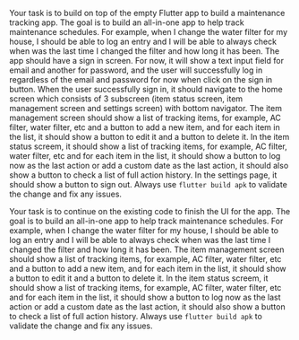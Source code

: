 Your task is to build on top of the empty Flutter app to build a maintenance tracking app. The goal is to build an all-in-one app to help track maintenance schedules. For example, when I change the water filter for my house, I should be able to log an entry and I will be able to always check when was the last time I changed the filter and how long it has been. The app should have a sign in screen. For now, it will show a text input field for email and another for password, and the user will successfully log in regardless of the email and password for now when click on the sign in button. When the user successfully sign in, it should navigate to the home screen which consists of 3 subscreen (item status screen, item management screen and settings screen) with bottom navigator. The item management screen should show a list of tracking items, for example, AC filter, water filter, etc and a button to add a new item, and for each item in the list, it should show a button to edit it and a button to delete it. In the item status screem, it should show a list of tracking items, for example, AC filter, water filter, etc and for each item in the list, it should show a button to log now as the last action or add a custom date as the last action, it should also show a button to check a list of full action history. In the settings page, it should show a button to sign out. Always use `flutter build apk` to validate the change and fix any issues.

Your task is to continue on the existing code to finish the UI for the app. The goal is to build an all-in-one app to help track maintenance schedules. For example, when I change the water filter for my house, I should be able to log an entry and I will be able to always check when was the last time I changed the filter and how long it has been. The item management screen should show a list of tracking items, for example, AC filter, water filter, etc and a button to add a new item, and for each item in the list, it should show a button to edit it and a button to delete it. In the item status screem, it should show a list of tracking items, for example, AC filter, water filter, etc and for each item in the list, it should show a button to log now as the last action or add a custom date as the last action, it should also show a button to check a list of full action history. Always use `flutter build apk` to validate the change and fix any issues.